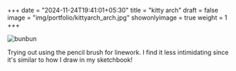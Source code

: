 +++
date = "2024-11-24T19:41:01+05:30"
title = "kitty arch"
draft = false
image = "img/portfolio/kittyarch_arch.jpg"
showonlyimage = true
weight = 1
+++

![bunbun](/img/portfolio/kittyarch_arch.jpg)

Trying out using the pencil brush for linework. I find it less intimidating since it's similar to how I draw in my sketchbook!
